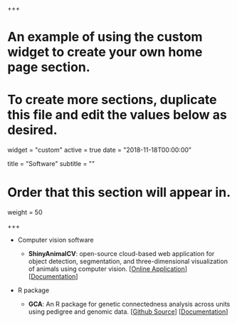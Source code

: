 +++
# An example of using the custom widget to create your own home page section.
# To create more sections, duplicate this file and edit the values below as desired.
widget = "custom"
active = true
date = "2018-11-18T00:00:00"

title = "Software"
subtitle = ""

# Order that this section will appear in.
weight = 50

+++

* Computer vision software
    + **ShinyAnimalCV**: open-source cloud-based web application for object detection, segmentation, and three-dimensional visualization of animals using computer vision. \[[Online Application](https://shinyanimalcv.rc.ufl.edu/)\] \[[Documentation](https://github.com/uf-aiaos/ShinyAnimalCV)\]  
    
* R package
    + **GCA**: An R package for genetic connectedness analysis across units using pedigree and genomic data. \[[Github Source](https://github.com/HaipengU/GCA)\] \[[Documentation](/Rmd/GCA/Vignette.html)\]

